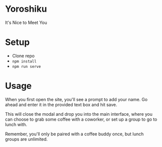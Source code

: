 # Yoroshiku
It's Nice to Meet You

# Setup
* Clone repo
* `npm install`
* `npm run serve`

# Usage
When you first open the site, you'll see a prompt to add your name. Go ahead and enter it in the provided text box and hit save.

This will close the modal and drop you into the main interface, where you can choose to grab some coffee with a coworker, or set up a group to go to lunch with.

Remember, you'll only be paired with a coffee buddy once, but lunch groups are unlimited.
